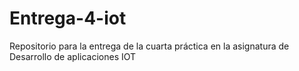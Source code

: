 # Entrega-4-iot
Repositorio para la entrega de la cuarta práctica en la asignatura de Desarrollo de aplicaciones IOT
